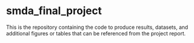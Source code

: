 # smda_final_project
This is the repository containing the code to produce results, datasets, and additional figures or tables that can be referenced from the project report.
